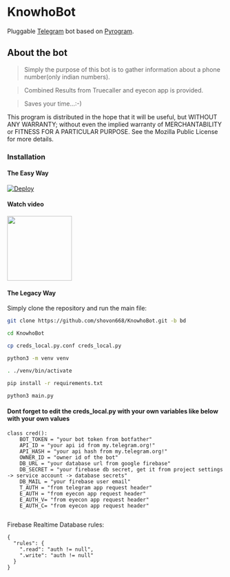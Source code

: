 # KnowhoBot

Pluggable
[Telegram](https://telegram.org) bot based on
[Pyrogram](https://github.com/pyrogram/pyrogram).

## About the bot

>Simply the purpose of this bot is to gather information about a phone number(only indian numbers).

>Combined Results from Truecaller and eyecon app is provided.

>Saves your time...:-)

This program is distributed in the hope that it will be useful,
but WITHOUT ANY WARRANTY; without even the implied warranty of
MERCHANTABILITY or FITNESS FOR A PARTICULAR PURPOSE.  See the
Mozilla Public License for more details.

### Installation

#### The Easy Way

[![Deploy](https://www.herokucdn.com/deploy/button.svg)](https://heroku.com/deploy?template=https://github.com/agentnova/KnowhoBot)

#### Watch video

<a href="https://youtu.be/n3OAebcVgR4"><img src="https://github.com/agentnova/KnowhoBot/blob/master/images%20(1)%7E2.jpg" width="150px"/></a>



#### The Legacy Way
Simply clone the repository and run the main file:
```sh
git clone https://github.com/shovon668/KnowhoBot.git -b bd

cd KnowhoBot

cp creds_local.py.conf creds_local.py

python3 -m venv venv

. ./venv/bin/activate

pip install -r requirements.txt

python3 main.py

```
#### Dont forget to edit the creds_local.py with your own variables like below with your own values
```python3
class cred():
    BOT_TOKEN = "your bot token from botfather"
    API_ID = "your api id from my.telegram.org!"       
    API_HASH = "your api hash from my.telegram.org!"
    OWNER_ID = "owner id of the bot"   
    DB_URL = "your database url from google firebase"
    DB_SECRET = "your firebase db secret, get it from project settings -> service account -> database secrets"
    DB_MAIL = "your firebase user email"      
    T_AUTH = "from telegram app request header"     
    E_AUTH = "from eyecon app request header"     
    E_AUTH_V= "from eyecon app request header"    
    E_AUTH_C= "from eyecon app request header" 
    
```

Firebase Realtime Database rules:

```
{
  "rules": {
    ".read": "auth != null",
    ".write": "auth != null"
  }
}

```
